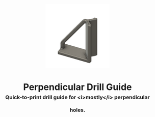 <!-- 2023-12-28 -->

<p align="center">
  <img src="../../plans/drill-guide/images/wireframe.png" width="40%"/>
</p>
<h1 align="center">
  Perpendicular Drill Guide
  <br>
  <sup><sub><sup>Quick-to-print drill guide for &lt;i&gt;mostly&lt;&#x2F;i&gt; perpendicular holes.<sup></sub>
</h1>
